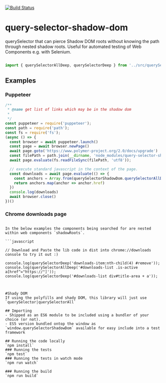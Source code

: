 [![Build Status](https://travis-ci.org/Georgegriff/query-selector-shadow-dom.svg?branch=master)](https://travis-ci.org/Georgegriff/query-selector-shadow-dom)

# query-selector-shadow-dom
querySelector that can pierce Shadow DOM roots without knowing the path through nested shadow roots. Useful for automated testing of Web Components e.g. with Selenium.


```javascript

import { querySelectorAllDeep, querySelectorDeep } from '../src/querySelectorDeep.js';

```
## Examples
### Puppeteer
```javascript
/**
 * @name get list of links which may be in the shadow dom
 *
 */
const puppeteer = require('puppeteer');
const path = require('path');
const fs = require('fs');
(async () => {
  const browser = await puppeteer.launch()
  const page = await browser.newPage()
  await page.goto('https://www.polymer-project.org/2.0/docs/upgrade')
  const filePath = path.join(__dirname, 'node_modules/query-selector-shadow-dom/dist/querySelectorShadowDom.js');
  await page.evaluate(fs.readFileSync(filePath, 'utf8'));

  // execute standard javascript in the context of the page.
  const downloads = await page.evaluate(() => {
    const anchors = Array.from(querySelectorShadowDom.querySelectorAllDeep('a'))
    return anchors.map(anchor => anchor.href)
  })
  console.log(downloads)
  await browser.close()
})()
```

### Chrome downloads page
```

In the below examples the components being searched for are nested within web components `shadowRoots`.

```javascript

// Download and Paste the lib code in dist into chrome://downloads console to try it out :)

console.log(querySelectorDeep('downloads-item:nth-child(4) #remove'));
console.log(querySelectorAllDeep('#downloads-list .is-active a[href^="https://"]'));
console.log(querySelectorDeep('#downloads-list div#title-area + a'));



#Shady DOM
If using the polyfills and shady DOM, this library will just use `querySelector|querySelectorAll`

## Importing
- Shipped as an ES6 module to be included using a bundler of your choice (or not).
- ES5 version bundled ontop the window as `window.querySelectorShadowDom` available for easy include into a test framework

## Running the code locally
`npm install`
### Running the tests
`npm test`
### Running the tests in watch mode
`npm run watch`

### Running the build
`npm run build`

